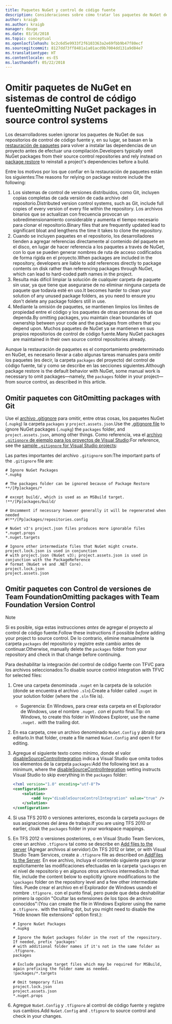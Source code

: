```yaml
---
title: Paquetes NuGet y control de código fuente
description: Consideraciones sobre cómo tratar los paquetes de NuGet dentro de los sistemas de control de código fuente y de control de versiones, y cómo omitir paquetes con TFVC y Git.
author: kraigb
ms.author: kraigb
manager: douge
ms.date: 03/16/2018
ms.topic: conceptual
ms.openlocfilehash: bc2c6d5e9933f2f6103363a2e69fbb9b47f80ecf
ms.sourcegitcommit: 8127dd73ff8481a1a01acd9b7004dd131a9d84e7
ms.translationtype: HT
ms.contentlocale: es-ES
ms.lasthandoff: 05/22/2018
---
```

# <a name="omitting-nuget-packages-in-source-control-systems"></a><span data-ttu-id="16bb3-103">Omitir paquetes de NuGet en sistemas de control de código fuente</span><span class="sxs-lookup"><span data-stu-id="16bb3-103">Omitting NuGet packages in source control systems</span></span>

<span data-ttu-id="16bb3-104">Los desarrolladores suelen ignorar los paquetes de NuGet de sus repositorios de control de código fuente y, en su lugar, se basan en la [restauración de paquetes](package-restore.md) para volver a instalar las dependencias de un proyecto antes de efectuar una compilación.</span><span class="sxs-lookup"><span data-stu-id="16bb3-104">Developers typically omit NuGet packages from their source control repositories and rely instead on [package restore](package-restore.md) to reinstall a project's dependencies before a build.</span></span>

<span data-ttu-id="16bb3-105">Entre los motivos por los que confiar en la restauración de paquetes están los siguientes:</span><span class="sxs-lookup"><span data-stu-id="16bb3-105">The reasons for relying on package restore include the following:</span></span>

1. <span data-ttu-id="16bb3-106">Los sistemas de control de versiones distribuidos, como Git, incluyen copias completas de cada versión de cada archivo del repositorio.</span><span class="sxs-lookup"><span data-stu-id="16bb3-106">Distributed version control systems, such as Git, include full copies of every version of every file within the repository.</span></span> <span data-ttu-id="16bb3-107">Los archivos binarios que se actualizan con frecuencia provocan un sobredimensionamiento considerable y aumenta el tiempo necesario para clonar el repositorio.</span><span class="sxs-lookup"><span data-stu-id="16bb3-107">Binary files that are frequently updated lead to significant bloat and lengthens the time it takes to clone the repository.</span></span>
1. <span data-ttu-id="16bb3-108">Cuando se incluyen paquetes en el repositorio, los desarrolladores tienden a agregar referencias directamente al contenido del paquete en el disco, en lugar de hacer referencia a los paquetes a través de NuGet, con lo que se pueden generar nombres de ruta de acceso codificados de forma rígida en el proyecto.</span><span class="sxs-lookup"><span data-stu-id="16bb3-108">When packages are included in the repository, developers are liable to add references directly to package contents on disk rather than referencing packages through NuGet, which can lead to hard-coded path names in the project.</span></span>
1. <span data-ttu-id="16bb3-109">Resulta más difícil limpiar la solución de cualquier carpeta de paquete sin usar, ya que tiene que asegurarse de no eliminar ninguna carpeta de paquete que todavía esté en uso.</span><span class="sxs-lookup"><span data-stu-id="16bb3-109">It becomes harder to clean your solution of any unused package folders, as you need to ensure you don't delete any package folders still in use.</span></span>
1. <span data-ttu-id="16bb3-110">Mediante la omisión de paquetes, se mantienen limpios los límites de propiedad entre el código y los paquetes de otras personas de las que dependa.</span><span class="sxs-lookup"><span data-stu-id="16bb3-110">By omitting packages, you maintain clean boundaries of ownership between your code and the packages from others that you depend upon.</span></span> <span data-ttu-id="16bb3-111">Muchos paquetes de NuGet ya se mantienen en sus propios repositorios de control de código fuente.</span><span class="sxs-lookup"><span data-stu-id="16bb3-111">Many NuGet packages are maintained in their own source control repositories already.</span></span>

<span data-ttu-id="16bb3-112">Aunque la restauración de paquetes es el comportamiento predeterminado en NuGet, es necesario llevar a cabo algunas tareas manuales para omitir los paquetes (es decir, la carpeta `packages` del proyecto) del control de código fuente, tal y como se describe en las secciones siguientes.</span><span class="sxs-lookup"><span data-stu-id="16bb3-112">Although package restore is the default behavior with NuGet, some manual work is necessary to omit packages&mdash;namely, the `packages` folder in your project&mdash;from source control, as described in this article.</span></span>

## <a name="omitting-packages-with-git"></a><span data-ttu-id="16bb3-113">Omitir paquetes con Git</span><span class="sxs-lookup"><span data-stu-id="16bb3-113">Omitting packages with Git</span></span>

<span data-ttu-id="16bb3-114">Use el [archivo .gitignore](https://git-scm.com/docs/gitignore) para omitir, entre otras cosas, los paquetes NuGet (`.nupkg`) la carpeta `packages` y `project.assets.json`.</span><span class="sxs-lookup"><span data-stu-id="16bb3-114">Use the [.gitignore file](https://git-scm.com/docs/gitignore) to ignore NuGet packages (`.nupkg`) the `packages` folder, and `project.assets.json`, among other things.</span></span> <span data-ttu-id="16bb3-115">Como referencia, vea el [archivo `.gitignore` de ejemplo para los proyectos de Visual Studio](https://github.com/github/gitignore/blob/master/VisualStudio.gitignore):</span><span class="sxs-lookup"><span data-stu-id="16bb3-115">For reference, see the [sample `.gitignore` for Visual Studio projects](https://github.com/github/gitignore/blob/master/VisualStudio.gitignore):</span></span>

<span data-ttu-id="16bb3-116">Las partes importantes del archivo `.gitignore` son:</span><span class="sxs-lookup"><span data-stu-id="16bb3-116">The important parts of the `.gitignore` file are:</span></span>

```gitignore
# Ignore NuGet Packages
*.nupkg

# The packages folder can be ignored because of Package Restore
**/[Pp]ackages/*

# except build/, which is used as an MSBuild target.
!**/[Pp]ackages/build/

# Uncomment if necessary however generally it will be regenerated when needed
#!**/[Pp]ackages/repositories.config

# NuGet v3's project.json files produces more ignorable files
*.nuget.props
*.nuget.targets

# Ignore other intermediate files that NuGet might create. project.lock.json is used in conjunction
# with project.json (NuGet v3); project.assets.json is used in conjunction with the PackageReference
# format (NuGet v4 and .NET Core).
project.lock.json
project.assets.json
```

## <a name="omitting-packages-with-team-foundation-version-control"></a><span data-ttu-id="16bb3-117">Omitir paquetes con Control de versiones de Team Foundation</span><span class="sxs-lookup"><span data-stu-id="16bb3-117">Omitting packages with Team Foundation Version Control</span></span>

> [!Note]
> <span data-ttu-id="16bb3-118">Si es posible, siga estas instrucciones *antes* de agregar el proyecto al control de código fuente.</span><span class="sxs-lookup"><span data-stu-id="16bb3-118">Follow these instructions if possible *before* adding your project to source control.</span></span> <span data-ttu-id="16bb3-119">De lo contrario, elimine manualmente la carpeta `packages` del repositorio y registre este cambio antes de continuar.</span><span class="sxs-lookup"><span data-stu-id="16bb3-119">Otherwise, manually delete the `packages` folder from your repository and check in that change before continuing.</span></span>

<span data-ttu-id="16bb3-120">Para deshabilitar la integración del control de código fuente con TFVC para los archivos seleccionados:</span><span class="sxs-lookup"><span data-stu-id="16bb3-120">To disable source control integration with TFVC for selected files:</span></span>

1. <span data-ttu-id="16bb3-121">Cree una carpeta denominada `.nuget` en la carpeta de la solución (donde se encuentra el archivo `.sln`).</span><span class="sxs-lookup"><span data-stu-id="16bb3-121">Create a folder called `.nuget` in your solution folder (where the `.sln` file is).</span></span>
    - <span data-ttu-id="16bb3-122">Sugerencia: En Windows, para crear esta carpeta en el Explorador de Windows, use el nombre `.nuget.` *con* el punto final.</span><span class="sxs-lookup"><span data-stu-id="16bb3-122">Tip: on Windows, to create this folder in Windows Explorer, use the name `.nuget.` *with* the trailing dot.</span></span>

1. <span data-ttu-id="16bb3-123">En esa carpeta, cree un archivo denominado `NuGet.Config` y ábralo para editarlo.</span><span class="sxs-lookup"><span data-stu-id="16bb3-123">In that folder, create a file named `NuGet.Config` and open it for editing.</span></span>

1. <span data-ttu-id="16bb3-124">Agregue el siguiente texto como mínimo, donde el valor [disableSourceControlIntegration](../reference/nuget-config-file.md#solution-section) indica a Visual Studio que omita todos los elementos de la carpeta `packages`:</span><span class="sxs-lookup"><span data-stu-id="16bb3-124">Add the following text as a minimum, where the [disableSourceControlIntegration](../reference/nuget-config-file.md#solution-section) setting instructs Visual Studio to skip everything in the `packages` folder:</span></span>

   ```xml
   <?xml version="1.0" encoding="utf-8"?>
   <configuration>
       <solution>
           <add key="disableSourceControlIntegration" value="true" />
       </solution>
   </configuration>
   ```

1. <span data-ttu-id="16bb3-125">Si usa TFS 2010 o versiones anteriores, esconda la carpeta `packages` de sus asignaciones del área de trabajo.</span><span class="sxs-lookup"><span data-stu-id="16bb3-125">If you are using TFS 2010 or earlier, cloak the `packages` folder in your workspace mappings.</span></span>

1. <span data-ttu-id="16bb3-126">En TFS 2012 o versiones posteriores, o en Visual Studio Team Services, cree un archivo `.tfignore` tal como se describe en [Add files to the server](/vsts/tfvc/add-files-server.md?view=vsts#tfignore) (Agregar archivos al servidor).</span><span class="sxs-lookup"><span data-stu-id="16bb3-126">On TFS 2012 or later, or with Visual Studio Team Services, create a `.tfignore` file as described on [AddFiles to the Server](/vsts/tfvc/add-files-server.md?view=vsts#tfignore).</span></span> <span data-ttu-id="16bb3-127">En ese archivo, incluya el contenido siguiente para ignorar explícitamente las modificaciones efectuadas en la carpeta `\packages` en el nivel de repositorio y en algunos otros archivos intermedios.</span><span class="sxs-lookup"><span data-stu-id="16bb3-127">In that file, include the content below to explicitly ignore modifications to the `\packages` folder on the repository level and a few other intermediate files.</span></span> <span data-ttu-id="16bb3-128">Puede crear el archivo en el Explorador de Windows usando el nombre `.tfignore.` con el punto final, pero puede que deba deshabilitar primero la opción "Ocultar las extensiones de los tipos de archivo conocidos":</span><span class="sxs-lookup"><span data-stu-id="16bb3-128">(You can create the file in Windows Explorer using the name a `.tfignore.` with the trailing dot, but you might need to disable the "Hide known file extensions" option first.):</span></span>

   ```cli
   # Ignore NuGet Packages
   *.nupkg

   # Ignore the NuGet packages folder in the root of the repository. If needed, prefix 'packages'
   # with additional folder names if it's not in the same folder as .tfignore.   
   packages

   # Exclude package target files which may be required for MSBuild, again prefixing the folder name as needed.
   !packages/*.targets

   # Omit temporary files
   project.lock.json
   project.assets.json
   *.nuget.props
   ```

1. <span data-ttu-id="16bb3-129">Agregue `NuGet.Config` y `.tfignore` al control de código fuente y registre sus cambios.</span><span class="sxs-lookup"><span data-stu-id="16bb3-129">Add `NuGet.Config` and `.tfignore` to source control and check in your changes.</span></span>
